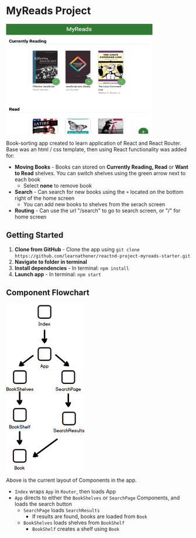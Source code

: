 # MyReads Project

<img src="images/home_screenshot.png" height="300" width="400">

Book-sorting app created to learn application of React and React Router. Base was an html / css template, then using React functionality was added for:
- **Moving Books** - Books can stored on **Currently Reading, Read** or **Want to Read** shelves. You can switch shelves using the green arrow next to each book
    * Select **none** to remove book
- **Search** - Can search for new books using the `+` located on the bottom right of the home screen
    * You can add new books to shelves from the serach screen
- **Routing** - Can use the url "/search" to go to search screen, or "/" for home screen


## Getting Started

1. **Clone from GitHub** - Clone the app using `git clone https://github.com/learnathoner/reactnd-project-myreads-starter.git`
2. **Navigate to folder in terminal**
3. **Install dependencies** - In terminal: `npm install`
4. **Launch app** - In terminal: `npm start`

## Component Flowchart

![App flowchart](images/app_structure.png)

Above is the current layout of Components in the app. 

* `Index` wraps `App` in `Router`, then loads App
* `App` directs to either the `BookShelves` or `SearchPage` Components, and loads the search button
    * `SearchPage` loads `SearchResults`
        * If results are found, books are loaded from `Book`
    * `BookShelves` loads shelves from `BookShelf`
        * `BookShelf` creates a shelf using `Book`




